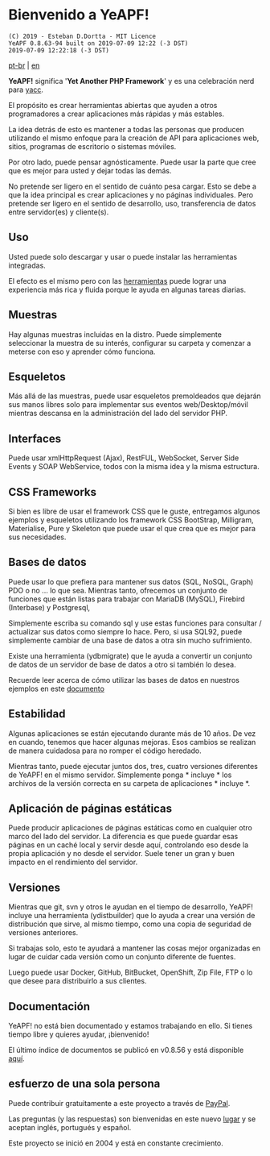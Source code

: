 # **Bienvenido a YeAPF!**

    (C) 2019 - Esteban D.Dortta - MIT Licence
    YeAPF 0.8.63-94 built on 2019-07-09 12:22 (-3 DST)
    2019-07-09 12:22:18 (-3 DST)

[pt-br](readme-pt-br.md) | [en](readme-en.md) 

**YeAPF!** significa '**Yet Another PHP Framework**' y es una celebraci&oacute;n nerd para [yacc](https://whatis.techtarget.com/definition/yacc-yet-another-compiler-compiler).

El prop&oacute;sito es crear herramientas abiertas que ayuden a otros programadores a crear aplicaciones m&aacute;s r&aacute;pidas y m&aacute;s estables.

La idea detr&aacute;s de esto es mantener a todas las personas que producen utilizando el mismo enfoque para la creaci&oacute;n de API para aplicaciones web, sitios, programas de escritorio o sistemas m&oacute;viles.

Por otro lado, puede pensar agn&oacute;sticamente. Puede usar la parte que cree que es mejor para usted y dejar todas las dem&aacute;s.

No pretende ser ligero en el sentido de cu&aacute;nto pesa cargar. Esto se debe a que la idea principal es crear aplicaciones y no p&aacute;ginas individuales. Pero pretende ser ligero en el sentido de desarrollo, uso, transferencia de datos entre servidor(es) y cliente(s).

## Uso
Usted puede solo descargar y usar o puede instalar las herramientas integradas.

El efecto es el mismo pero con las [herramientas](http://www.yeapf.com/wp/?p=455) puede lograr una experiencia m&aacute;s rica y fluida porque le ayuda en algunas tareas diarias.

## Muestras
Hay algunas muestras incluidas en la distro. Puede simplemente seleccionar la muestra de su inter&eacute;s, configurar su carpeta y comenzar a meterse con eso y aprender c&oacute;mo funciona.

## Esqueletos
M&aacute;s all&aacute; de las muestras, puede usar esqueletos premoldeados que dejar&aacute;n sus manos libres solo para implementar sus eventos web/Desktop/m&oacute;vil mientras descansa en la administraci&oacute;n del lado del servidor PHP.

## Interfaces
Puede usar xmlHttpRequest (Ajax), RestFUL, WebSocket, Server Side Events y SOAP WebService, todos con la misma idea y la misma estructura.

## CSS Frameworks
Si bien es libre de usar el framework CSS que le guste, entregamos algunos ejemplos y esqueletos utilizando los framework CSS BootStrap, Milligram, Materialise, Pure y Skeleton que puede usar el que crea que es mejor para sus necesidades.

## Bases de datos
Puede usar lo que prefiera para mantener sus datos (SQL, NoSQL, Graph) PDO o no ... lo que sea. Mientras tanto, ofrecemos un conjunto de funciones que est&aacute;n listas para trabajar con MariaDB (MySQL), Firebird (Interbase) y Postgresql,

Simplemente escriba su comando sql y use estas funciones para consultar / actualizar sus datos como siempre lo hace. Pero, si usa SQL92, puede simplemente cambiar de una base de datos a otra sin mucho sufrimiento.

Existe una herramienta (ydbmigrate) que le ayuda a convertir un conjunto de datos de un servidor de base de datos a otro si tambi&eacute;n lo desea.

Recuerde leer acerca de cómo utilizar las bases de datos en nuestros ejemplos en este [documento](readme-database-samples-en.md)

## Estabilidad
Algunas aplicaciones se est&aacute;n ejecutando durante m&aacute;s de 10 a&ntilde;os. De vez en cuando, tenemos que hacer algunas mejoras. Esos cambios se realizan de manera cuidadosa para no romper el c&oacute;digo heredado.

Mientras tanto, puede ejecutar juntos dos, tres, cuatro versiones diferentes de YeAPF! en el mismo servidor. Simplemente ponga * incluye * los archivos de la versi&oacute;n correcta en su carpeta de aplicaciones * incluye *.

## Aplicaci&oacute;n de p&aacute;ginas est&aacute;ticas
Puede producir aplicaciones de p&aacute;ginas est&aacute;ticas como en cualquier otro marco del lado del servidor. La diferencia es que puede guardar esas p&aacute;ginas en un cach&eacute; local y servir desde aqu&iacute;, controlando eso desde la propia aplicaci&oacute;n y no desde el servidor. Suele tener un gran y buen impacto en el rendimiento del servidor.

## Versiones
Mientras que git, svn y otros le ayudan en el tiempo de desarrollo, YeAPF! incluye una herramienta (ydistbuilder) que lo ayuda a crear una versi&oacute;n de distribuci&oacute;n que sirve, al mismo tiempo, como una copia de seguridad de versiones anteriores.

Si trabajas solo, esto te ayudar&aacute; a mantener las cosas mejor organizadas en lugar de cuidar cada versi&oacute;n como un conjunto diferente de fuentes.

Luego puede usar Docker, GitHub, BitBucket, OpenShift, Zip File, FTP o lo que desee para distribuirlo a sus clientes.

## Documentaci&oacute;n
YeAPF! no est&aacute; bien documentado y estamos trabajando en ello.
Si tienes tiempo libre y quieres ayudar, &iexcl;bienvenido!

El &uacute;ltimo &iacute;ndice de documentos se public&oacute; en v0.8.56 y est&aacute; disponible [aqu&iacute;](http://yeapf.com/doc/0.8.56/index.html).

## esfuerzo de una sola persona
Puede contribuir gratuitamente a este proyecto a trav&eacute;s de [PayPal](http://www.yeapf.com/paypal-en.html).

Las preguntas (y las respuestas) son bienvenidas en este nuevo [lugar](http://answers.yeapf.com/) y se aceptan ingl&eacute;s, portugu&eacute;s y espa&ntilde;ol.

Este proyecto se inici&oacute; en 2004 y est&aacute; en constante crecimiento.